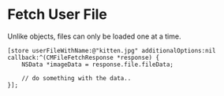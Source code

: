 # Fetch User File

Unlike objects, files can only be loaded one at a time.

```objc
[store userFileWithName:@"kitten.jpg" additionalOptions:nil callback:^(CMFileFetchResponse *response) {
    NSData *imageData = response.file.fileData;
 
    // do something with the data..
}];
```
